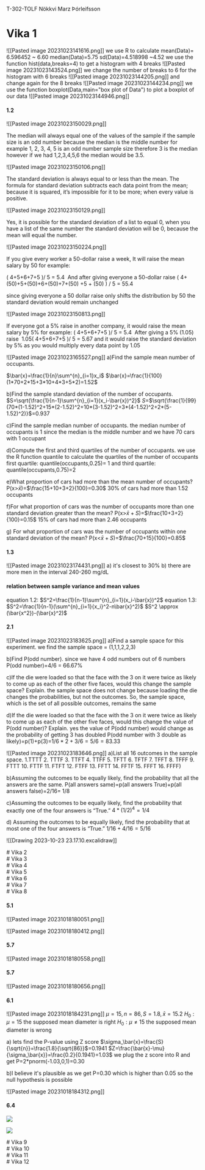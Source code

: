 T-302-TOLF
Nökkvi Marz Þórleifsson
# Vika 1
![[Pasted image 20231023141616.png]]
we use R to calculate 
mean(Data)= 6.596452 ~ 6.60
median(Data)=5.75 
sd(Data)=4.518998 ~4.52
we use the function hist(data,breaks=4) to get a histogram with 4 breaks
![[Pasted image 20231023143524.png]] 
we change the number of breaks to 6 for the histogram with 6 breaks
![[Pasted image 20231023144205.png]]
and change again for the 8 breaks
![[Pasted image 20231023144234.png]]
we use the function boxplot(Data,main="box plot of Data") to plot a boxplot of our data
![[Pasted image 20231023144946.png]]

#### 1.2
![[Pasted image 20231023150029.png]]

The median will always equal one of the values of the sample if the sample size is an odd number because the median is the middle number for example 1, 2, 3, 4, 5 is an odd number sample size therefore 3 is the median however if we had 1,2,3,4,5,6 the median would be 3.5.

![[Pasted image 20231023150106.png]]

The standard deviation is always equal to or less than the mean. The formula for standard deviation subtracts each data point from the mean; because it is squared, it’s impossible for it to be more; when every value is positive.

![[Pasted image 20231023150129.png]]

Yes, it is possible for the standard deviation of a list to equal 0, when you have a list of the same number the standard deviation will be 0, because the mean will equal the number.

![[Pasted image 20231023150224.png]]

If you give every worker a 50-dollar raise a week, It will raise the mean salary by 50 for example:

( 4+5+6+7+5 )/ 5 = 5.4 
And after giving everyone a 50-dollar raise
( 4+(50)+5+(50)+6+(50)+7+(50) +5 + (50) ) / 5 = 55.4

since giving everyone a 50 dollar raise only shifts the distribution by 50 
the standard deviation would remain unchanged

  

![[Pasted image 20231023150813.png]]

If everyone got a 5% raise in another company, it would raise the mean salary by 5% for example:
( 4+5+6+7+5 )/ 5 = 5.4 
After giving a 5% (1.05) raise 
1.05( 4+5+6+7+5 )/ 5 = 5.67
and it would raise the standard deviation by 5% 
as you would multiply every data point by 1.05

![[Pasted image 20231023165527.png]]
a)Find the sample mean number of occupants.

$\bar{x}=\frac{1}{n}\sum^{n}_{i=1}x_i$
$\bar{x}=\frac{1}{100}(1*70+2*15+3*10+4*3+5*2)=1.52$

b)Find the sample standard deviation of the number of occupants.
$S=\sqrt{\frac{1}{n-1}\sum^{n}_{i=1}(x_i-\bar{x})^2}$
$S$=$\sqrt{\frac{1}{99}(70*(1-1.52)^2+15*(2-1.52)^2+10*(3-1.52)^2+3*(4-1.52)^2+2*(5-1.52)^2)}$=0.937

c)Find the sample median number of occupants.
the median number of occupants is 1 since the median is the middle number and we have 70 cars with 1 occupant

d)Compute the first and third quartiles of the number of occupants.
we use the R function quantile to calculate the quartiles of the number of occupants
first quartile: quantile(occupants,0.25)= 1
and  third quartile: quantile(occupants,0.75)=2


e)What proportion of cars had more than the mean number of occupants?
P(x>$\bar{x}$)=$\frac{15+10+3+2}{100}=0.30$
30% of cars had more than 1.52 occupants

f)For what proportion of cars was the number of occupants more than one standard deviation greater than the mean?
P(x>$\bar{x}+S$)=$\frac{10+3+2}{100}=0.15$
15% of cars had more than 2.46 occupants

g) For what proportion of cars was the number of occupants within one standard deviation of the mean?
P(x<$\bar{x}+S$)=$\frac{70+15}{100}=0.85$

#### 1.3
![[Pasted image 20231023174431.png]]
a) it's closest to 30%
b) there are more men in the interval 240-260 mg/dL

#### relation between sample variance and mean values
equation 1.2: $S^2=\frac{1}{n-1}\sum^{n}_{i=1}(x_i-\bar{x})^2$
equation 1.3: $S^2=\frac{1}{n-1}(\sum^{n}_{i=1}{x_i}^2-n\bar{x}^2)$
$S^2 \approx (\bar{x^2})-(\bar{x}^2)$

#### 2.1
![[Pasted image 20231023183625.png]]
a)Find a sample space for this experiment.
we find the sample space = (1,1,1,2,2,3)

b)Find P(odd number).
since we have 4 odd numbers out of 6 numbers
P(odd number)=4/6 = 66.67%

c)If the die were loaded so that the face with the 3 on it were twice as likely to come up as each of the other five faces, would this change the sample space? Explain.
the sample space does not change because loading the die changes the probabilities, but not the outcomes. So, the sample space, which is the set of all possible outcomes, remains the same


d)If the die were loaded so that the face with the 3 on it were twice as likely to come up as each of the other five faces, would this change the value of P(odd number)? Explain.
yes the value of P(odd number) would change as the probability of getting 3 has doubled
P(odd number with 3 double as likely)=p(1)+p(3)=$1/6*2+3/6=5/6=83.33$


![[Pasted image 20231023183646.png]]
a)List all 16 outcomes in the sample space.
1.TTTT 2. TTTF 3. TTFT 4. TTFF 5. TFTT 6. TFTF 7. TFFT 8. TFFF 9. FTTT 10. FTTF 11. FTFT 12. FTFF 13. FFTT 14. FFTF 15. FFFT 16. FFFF)

b)Assuming the outcomes to be equally likely, find the probability that all the answers are the same.
P(all answers same)=p(all answers True)+p(all answers false)=2/16= 1/8

c)Assuming the outcomes to be equally likely, find the probability that exactly one of the four answers is “True.”
$4* (1/2)^4=1/4$

d) Assuming the outcomes to be equally likely, find the probability that at most one of the four answers is “True.”
$1/16+4/16=5/16$

![[Drawing 2023-10-23 23.17.10.excalidraw]]

<div style="page-break-after: always;"></div>
# Vika 2
<div style="page-break-after: always;"></div>
# Vika 3
<div style="page-break-after: always;"></div>
# Vika 4
<div style="page-break-after: always;"></div>
# Vika 5
<div style="page-break-after: always;"></div>
# Vika 6
<div style="page-break-after: always;"></div>
# Vika 7
<div style="page-break-after: always;"></div>
# Vika 8

#### 5.1

![[Pasted image 20231018180051.png]]

![[Pasted image 20231018180412.png]]

#### 5.7
![[Pasted image 20231018180558.png]]

#### 5.7
![[Pasted image 20231018180656.png]]

#### 6.1
![[Pasted image 20231018184231.png]]
$\mu=15, n=86, S=1.8, \bar{x}=15.2$ 
$H_0:\mu=15$ the supposed mean diameter is right
$H_0:\mu\not=15$ the supposed mean diameter is wrong

a) lets find the P-value using Z score
$\sigma_\bar{x}=\frac{S}{\sqrt{n}}=\frac{1.8}{\sqrt{86}}$=0.1941
$Z=\frac{\bar{x}-\mu}{\sigma_\bar{x}}=\frac{0.2}{0.1941}=1.03$
we plug the z score into R and get
P=2$*$pnorm(-1.03,0,1)=0.30

b)I believe it's plausible as we get P=0.30 which is higher than 0.05 so the null hypothesis is possible

![[Pasted image 20231018184312.png]]

#### 6.4
![](https://lh7-us.googleusercontent.com/IHWgWEYLUp1Wbx3sYky23INEnrTvDe4W5S--Bs2uHaWxTnKJD4Z3RFcATBqn7GWIHVE_Htw1mid6I_anZ3pm7HcxeYF-cWTTMr69pQt1zQZRjsnk2xEWvgOzaDYaREbqD-_edYc7OIBq7OOJR2WS9SU)

![](https://lh7-us.googleusercontent.com/bz2PY0gPMcW8z0izO5nv9R8qNl3Uz4mOcVARNUuzsN1y4l_rT8Y2pevNtbJHVuyd6N1cyAo1Uc_L2lsUtjUecz55BOo9uAFEA3XGKmraa42M5er1KzmDvy9LxdOh9eBfTVp4kCk7NI4UT4ZlgyxHPg8)









<div style="page-break-after: always;"></div>
# Vika 9
<div style="page-break-after: always;"></div>
# Vika 10
<div style="page-break-after: always;"></div>
# Vika 11
<div style="page-break-after: always;"></div>
# Vika 12



